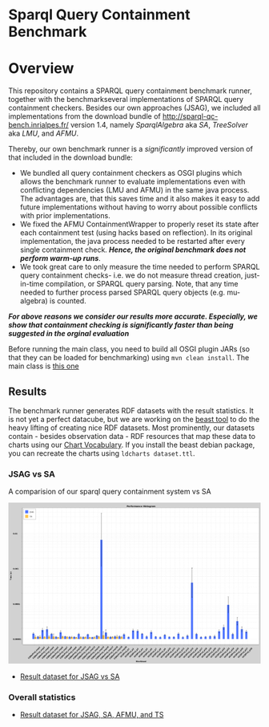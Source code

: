# Sparql Query Containment Benchmark

# Overview

This repository contains a SPARQL query containment benchmark runner, together with the benchmarkseveral implementations of SPARQL query containment checkers.
Besides our own approaches (JSAG), we included all implementations from the download bundle of
http://sparql-qc-bench.inrialpes.fr/ version 1.4, namely *SparqlAlgebra* aka *SA*, *TreeSolver* aka *LMU*, and *AFMU*.

Thereby, our own benchmark runner is a *significantly* improved version of that included in the download bundle:

* We bundled all query containment checkers as OSGI plugins which allows the benchmark runner to evaluate implementations even with conflicting dependencies (LMU and AFMU) in the same java process. The advantages are, that this saves time and it also makes it easy to add future implementations without having to worry about possible conflicts with prior implementations.
* We fixed the AFMU ContainmentWrapper to properly reset its state after each containment test (using hacks based on reflection). In its original implementation, the java process needed to be restarted after every single containment check. ***Hence, the original benchmark does not perform warm-up runs***.
* We took great care to only measure the time needed to perform SPARQL query containment checks- i.e. we do not measure thread creation, just-in-time compilation, or SPARQL query parsing. Note, that any time needed to further process parsed SPARQL query objects (e.g. mu-algebra) is counted.

***For above reasons we consider our results more accurate. Especially, we show that containment checking is significantly faster than being suggested in the orginal evaluation***


Before running the main class, you need to build all OSGI plugin JARs (so that they can be loaded for benchmarking) using `mvn clean install`.
The main class is [this one](develop/benchmarking/sparqlqc-jena3/sparqlqc-core/src/main/java/fr/inrialpes/tyrexmo/testqc/MainTestContain.java)

## Results

The benchmark runner generates RDF datasets with the result statistics. It is not yet a perfect datacube, but we are
working on the [beast tool](https://github.com/SmartDataAnalytics/Beast) to do the heavy lifting of creating nice RDF datasets.
Most prominently, our datasets contain - besides observation data - RDF resources that map these data to charts using our [Chart Vocabulary](https://github.com/SmartDataAnalytics/Beast/tree/develop#charts-in-rdf---the-chart-vocabulary).
If you install the beast debian package, you can recreate the charts using `ldcharts dataset.ttl`.


### JSAG vs SA
A comparision of our sparql query containment system vs SA

![Chart for JSAG vs SA](sparqlqc-results/sparqlqc-results_jsag_sa-charts/Performance%20Histogram.png)

* [Result dataset for JSAG vs SA](sparqlqc-results/sparqlqc-results_jsag_sa.ttl)


### Overall statistics
* [Result dataset for JSAG, SA, AFMU, and TS](sparqlqc-results/sparqlqc-results_jsag_sa_afmu_ts.ttl)



